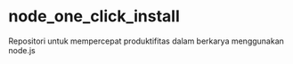 # node_one_click_install
Repositori untuk mempercepat produktifitas dalam berkarya menggunakan node.js
